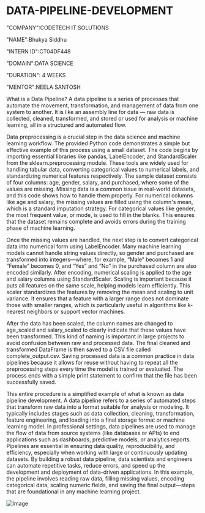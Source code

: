 # DATA-PIPELINE-DEVELOPMENT

"COMPANY":CODETECH IT SOLUTIONS

"NAME":Bhukya Siddhu

"INTERN ID":CT04DF448

"DOMAIN":DATA SCIENCE

"DURATION": 4 WEEKS

"MENTOR":NEELA SANTOSH


What is a Data Pipeline?
A data pipeline is a series of processes that automate the movement, transformation, and management of data from one system to another. It is like an assembly line for data — raw data is collected, cleaned, transformed, and stored or used for analysis or machine learning, all in a structured and automated flow.

Data preprocessing is a crucial step in the data science and machine learning workflow. The provided Python code demonstrates a simple but effective example of this process using a small dataset. The code begins by importing essential libraries like pandas, LabelEncoder, and StandardScaler from the sklearn.preprocessing module. These tools are widely used for handling tabular data, converting categorical values to numerical labels, and standardizing numerical features respectively. The sample dataset consists of four columns: age, gender, salary, and purchased, where some of the values are missing. Missing data is a common issue in real-world datasets, and this code shows how to handle them properly. For numerical columns like age and salary, the missing values are filled using the column's mean, which is a standard imputation strategy. For categorical values like gender, the most frequent value, or mode, is used to fill in the blanks. This ensures that the dataset remains complete and avoids errors during the training phase of machine learning.

Once the missing values are handled, the next step is to convert categorical data into numerical form using LabelEncoder. Many machine learning models cannot handle string values directly, so gender and purchased are transformed into integers—where, for example, “Male” becomes 1 and “Female” becomes 0, and “Yes” and “No” in the purchased column are also encoded similarly. After encoding, numerical scaling is applied to the age and salary columns using StandardScaler. Scaling is important because it puts all features on the same scale, helping models learn efficiently. This scaler standardizes the features by removing the mean and scaling to unit variance. It ensures that a feature with a larger range does not dominate those with smaller ranges, which is particularly useful in algorithms like k-nearest neighbors or support vector machines.

After the data has been scaled, the column names are changed to age_scaled and salary_scaled to clearly indicate that these values have been transformed. This kind of naming is important in large projects to avoid confusion between raw and processed data. The final cleaned and transformed DataFrame is then saved to a CSV file called complete_output.csv. Saving processed data is a common practice in data pipelines because it allows for reuse without having to repeat all the preprocessing steps every time the model is trained or evaluated. The process ends with a simple print statement to confirm that the file has been successfully saved.

This entire procedure is a simplified example of what is known as data pipeline development. A data pipeline refers to a series of automated steps that transform raw data into a format suitable for analysis or modeling. It typically includes stages such as data collection, cleaning, transformation, feature engineering, and loading into a final storage format or machine learning model. In professional settings, data pipelines are used to manage the flow of data from source systems (like databases or APIs) to end applications such as dashboards, predictive models, or analytics reports. Pipelines are essential in ensuring data quality, reproducibility, and efficiency, especially when working with large or continuously updating datasets. By building a robust data pipeline, data scientists and engineers can automate repetitive tasks, reduce errors, and speed up the development and deployment of data-driven applications. In this example, the pipeline involves reading raw data, filling missing values, encoding categorical data, scaling numeric fields, and saving the final output—steps that are foundational in any machine learning project.

![Image](https://github.com/user-attachments/assets/78e319f9-60cd-4a8a-98b2-72940885e6c8)
